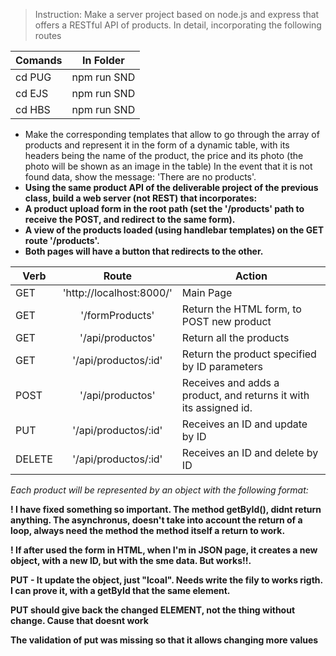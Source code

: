> Instruction: Make a server project based on node.js and express that offers a RESTful API of products. In detail, incorporating the following routes

| Comands |  In Folder  |
| ------- | :---------: |
| cd PUG  | npm run SND |
| cd EJS  | npm run SND |
| cd HBS  | npm run SND |

- Make the corresponding templates that allow to go through the array of products and represent it in the form of a dynamic table, with its headers being the name of the product, the price and its photo (the photo will be shown as an image in the table) In the event that it is not found data, show the message: 'There are no products'.
- **Using the same product API of the deliverable project of the previous class, build a web server (not REST) ​​that incorporates:**
- **A product upload form in the root path (set the '/products' path to receive the POST, and redirect to the same form).**
- **A view of the products loaded (using handlebar templates) on the GET route '/products'.**
- **Both pages will have a button that redirects to the other.**

| Verb   |          Route           | Action                                                            |
| ------ | :----------------------: | ----------------------------------------------------------------- |
| GET    | 'http://localhost:8000/' | Main Page                                                         |
| GET    |     '/formProducts'      | Return the HTML form, to POST new product                         |
| GET    |     '/api/productos'     | Return all the products                                           |
| GET    |   '/api/productos/:id'   | Return the product specified by ID parameters                     |
| POST   |     '/api/productos'     | Receives and adds a product, and returns it with its assigned id. |
| PUT    |   '/api/productos/:id'   | Receives an ID and update by ID                                   |
| DELETE |   '/api/productos/:id'   | Receives an ID and delete by ID                                   |

_Each product will be represented by an object with the following format:_

**! I have fixed something so important. The method getById(), didnt return anything. The asynchronus, doesn't take into account the return of a loop, always need the method the method itself a return to work.**

**! If after used the form in HTML, when I'm in JSON page, it creates a new object, with a new ID, but with the sme data. But works!!.**

**PUT - It update the object, just "lcoal". Needs write the fily to works rigth. I can prove it, with a getById that the same element.**

**PUT should give back the changed ELEMENT, not the thing without change. Cause that doesnt work**

**The validation of put was missing so that it allows changing more values**
